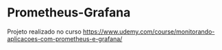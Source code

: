 # Prometheus-Grafana
Projeto realizado no curso https://www.udemy.com/course/monitorando-aplicacoes-com-prometheus-e-grafana/
